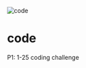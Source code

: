 ![code](https://user-images.githubusercontent.com/121314923/218292886-df4e4f95-4fa2-4a4e-8378-74060a2c6b90.PNG)
# code
P1: 1-25 coding challenge
